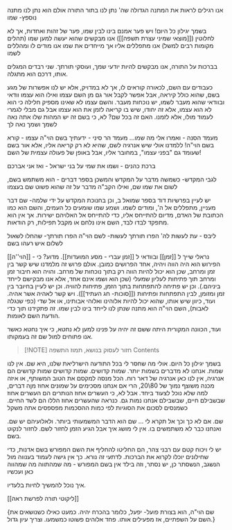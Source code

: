אנו רגילים לראות את המתנה הגדולה שה' נתן לנו בתור התורה
אולם הוא נתן לנו מתנה נוספץ-
שמו

בשמך יגילון כל היום!
ויש פער אמנם בינו לבין שמו, פער של זהות ואחדות, אך לא לחלוטין ([[מוצאי שמיני עצרת תשפה]])
אנו מבקשים שהוא
יעשה למען שמו (תהלים מקומות רבים למשל)
אנו מתפללים אליו
אך מייחדים את שמו
אנו מודים לו
ומהללים לשמו

בברכות על התורה, אנו מבקשים להיות יודעי שמך, ועוסקי תורתך.
שני רבדים המגלים אותו, דרכם הוא מתגלה.

כעבודים עם השם, לכאורה קוראים לו, אך לא במדויק, אלא יש לנו אפשרות של מגע בשם, שהוא כולל קיראה, אבל אפשר לקבל אור גם מן השם עצמו
ואילו הוא עצמו וודאי ובוודאי שהוא מעבר לשמו, יש נוכחות מעבר.
והשם עצמו לא שאינו מספיק חלילה כי הוא לא הוא עצמו, אלא זה יחודו, שיש בו קריאה לזמן את הוא עצמו אבל גם מבלי לגמרי לעמוד מולו, אלא לזמנו.
האם זה בכל שם? לא, כי בשם זה יש המהות שלו
אתה נאה לשמך ושמך נאה לך



מעמד הסנה - ואמרו אלי מה שמו...
מעמד הר סיני - ידעתיך בשם
הוי"ה עצמו - קורא בשם הוי"ה! ללמדנו אולי שיש אנרגיה לשם, שהיא לא רק קריאה אליו, אלא אור בשם שעומד גם "בפני עצמו", במחובר אליו, אבל באופן של פעולה עצמית של השם!

ברכת כהנים - ושמו את שמי על בני ישראל - ואז אני אברכם

לגבי המקדש- כשמשה מדבר על המקדש והמשכן בספר דברים - הוא משתמש בשם, לשום את שמו שם,
ואילו הקב"ה מדבר על זה שהוא פשוט שם בעצמו


יש לעיין בפרשיות דוד בספר שמואל ב, וכן בחנוכת המקדש על ידי שלמה- שם דבר מעניין, מתפללים אל ה', ומודים לשמו. ושמע שמו שומעים כל העמים, והשם הוא כמו הכתובת של האדם, מדיום להתייחס אליו, כדי להתייחס אל האלויהם ישירות. אך אין הוא מתפקד לבדו לבד, השם אינו נלחם או מקבל תפילות, רק הודאות. 


ליבס - 
עת לעשות לה' הפרו תורתך
לעשות- לשם הוי"ה
הפרו תורתך- שהחלו לשאול לשלום איש רעהו בשם



[[הוי''ה]] - נראלי שייך ל [[זמן]] ובוודאי ל [[זמן עברי - מסע המועדות]]. מדוע? כי הפירוש הוא היה הווה ויהיה, אחד הפרושים כמובן. אולם פרוש זה מלמדנו שיש קשר בין זמן ומרחב, שכן הוא יכול להיות הווה רק בתוך נוכחות של מרחב. והויה הוא חיבור זמן ומרחב תוך פתיחות לעליון שמעלי (שכן הוא ושמו אינם אחד, אלא אנו מבקישם לייחד ביניהם.). וכן יש פתיחה להתפתחות בתוך הזמן, פתיחות להוויה.
וכן יש לעיין בחיובר בין זמן ומזומן, לבין התפתחות ופתיחות ([[סוכות- חג העתיד]]).
ויש קשר לאהיה אשר אהיה.
ועוד, כיוון שיש אותו, שהוא יכול להיות אלוהינו ואלוהי אבותינו, או אל שדי (כפי שנגלה לאבות), השם הוי"ה הוא מתנה שנתן לנו לייחד בינו לבין שמו. זה פתקידנו תוך כדי הודעת השם לאומות.

ועוד, הכוונה המקורית היתה ששם זה יהיה על פנינו למען לא נחטא, כי איך נחטא כאשר אנו פתוחים למול שם זה בעמקותו.



> [!NOTE] חזור לעסוק בנושא, תמוז התשפה
> Contents

בשמך יגילון כל היום.
אולי מה שחסר לי בכל התודעה הישרליאת שלנו,  היא שם. אין לנו שמות. אנחנו לא מדברים בשמות יותר.
שמות קדושים. שמות קדושים שמות קדושים הם אנרגיה, אין לנו כאן אנרגיה של דאר רוח. הכל מנסה למקסם את הטוב המשותף, או איזה מכנה  משוצף נמוך של 80\20, הרי אם אנחנו מסכימים על שמונים אחוז מןה דברים, למה שלא נוכל לצעוד ביחד. אבל לא, כי העשרים אחוז הנותרים הם העשרים אחוז שבשבילם חיים, שבשבילם אנחנו נמות גם. כנראה שהעשרים אחוז הללו הם לשד החיים. כשמנסים לסכום את הסוגיות לפי כמות ההסכמות מפספסים אתה משקל

שם. אם לא כך וכך אל תקרא לי ... שם הוא הדבר המשמעותי ביותר. ולאלועיהם יש שם. ואנחנו כבר לא משתמשים בו. אין לי מושג איך אבל הגיע הזמן לחזור לשם. לחזור לנקוט בשם.

יש לי ויכוח קטם עם רבני צהר, הם החליטו להחליף את השם המפורש בשם אדנות, כדי שחילונים יוכלו לקרוא את הברכות. לדתעי זה נורא. כך אין גישה לעמוד בענווה מול הנשגב, הנשסתר
כן, יש נסתר, 
וזה בילד אין בשם המפורש - מה שמהתווה
מה שמהווה
כאן ועכשיו

איך נוכל להמשיך לחיות בלעדיו.


[[ליקוטי תורה לפרשת ראה]]


{שם הוי"ה, הוא בצורת פועל- יפעל, כלומר בהכרח יהיה. כמעט כאילו כשנושאים את השם על השפתיים, אז מפעילים אותו. פחד אלוהים פשוטו כמשמעו. וצריך עיון גדול.}
